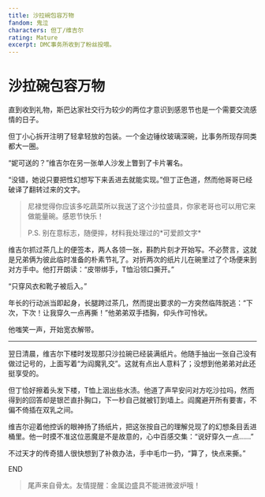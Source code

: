 ```yaml
---
title: 沙拉碗包容万物
fandom: 鬼泣
characters: 但丁/维吉尔
rating: Mature
excerpt: DMC事务所收到了粉丝投喂。
---
```


# 沙拉碗包容万物



直到收到礼物，斯巴达家社交行为较少的两位才意识到感恩节也是一个需要交流感情的日子。

但丁小心拆开注明了轻拿轻放的包装。一个金边锤纹玻璃深碗，比事务所现存同类都大一圈。

“妮可送的？”维吉尔在另一张单人沙发上瞥到了卡片署名。

“没错，她说只要把性幻想写下来丢进去就能实现。”但丁正色道，然而他哥哥已经破译了翻转过来的文字。

> 尼禄觉得你应该多吃蔬菜所以我送了这个沙拉盛具，你家老哥也可以用它来做能量碗。感恩节快乐！
> 
> P.S. 别在意标志，随便摔，材料我处理过的\*可爱颜文字\*

维吉尔抓过茶几上的便签本，两人各领一张，斟酌片刻才开始写。不必赘言，这就是兄弟俩为彼此临时准备的朴素节礼了。对折两次的纸片儿在碗里过了个场便来到对方手中。他打开朗读：“皮带绑手，T恤沿领口撕开。”

“只穿风衣和靴子被后入。”

年长的行动派当即起身，长腿跨过茶几，然而提出要求的一方突然临阵脱逃：“下次，下次！让我穿久一点再撕！”他弟弟双手捂胸，仰头作可怜状。

他嗤笑一声，开始宽衣解带。

---

翌日清晨，维吉尔下楼时发现那只沙拉碗已经装满纸片。他随手抽出一张自己没有做过记号的，上面写着“为阎魔乳交”。这就有点出人意料了；没想到他弟弟对此还挺享受的。

但丁恰好擦着头发下楼，T恤上洇出些水渍。他道了声早安问对方吃沙拉吗，然而得到的回答却是银芒直扑胸口，下一秒自己就被钉到墙上。阎魔避开所有要害，不偏不倚插在双乳之间。

维吉尔迎着他控诉的眼神扬了扬纸片，把这张按自己的理解兑现了的幻想条目丢进桶里。他一时摸不准这位恶魔是不是故意的，心中百感交集：“说好穿久一点……”

不过天才的传奇猎人很快想到了补救办法，手中毛巾一扔，“算了，快点来撕。”



END

> 尾声来自骨太。友情提醒：金属边盛具不能进微波炉哦！
